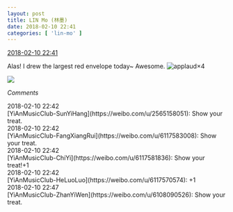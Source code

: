 ```yaml
---
layout: post
title: LIN Mo (林墨)
date: 2018-02-10 22:41
categories: [ 'lin-mo' ]
---
```


<div class="weibo-info">
  <a href="https://weibo.com/6108312042/G2wgDbtQJ">2018-02-10 22:41</a>
</div>

Alas! I drew the largest red envelope today~ Awesome. ![applaud](https://img.t.sinajs.cn/t4/appstyle/expression/ext/normal/36/gza_org.gif)×4

<!-- more -->

<a href="https://wx3.sinaimg.cn/mw690/006FnQZYgy1fobqbm31koj30zk0qon7v.jpg">
  <img class="weibo-pic-preview-h" src="https://wx3.sinaimg.cn/orj360/006FnQZYgy1fobqbm31koj30zk0qon7v.jpg" />
</a>

*Comments*

<div class="weibo-info">2018-02-10 22:42</div>
[YiAnMusicClub-SunYiHang](https://weibo.com/u/2565158051): Show your treat.

<div class="weibo-info">2018-02-10 22:42</div>
[YiAnMusicClub-FangXiangRui](https://weibo.com/u/6117583008): Show your treat.

<div class="weibo-info">2018-02-10 22:42</div>
[YiAnMusicClub-ChiYi](https://weibo.com/u/6117581836): Show your treat!+1

<div class="weibo-info">2018-02-10 22:42</div>
[YiAnMusicClub-HeLuoLuo](https://weibo.com/u/6117570574): +1

<div class="weibo-info">2018-02-10 22:47</div>
[YiAnMusicClub-ZhanYiWen](https://weibo.com/u/6108090526): Show your treat.
